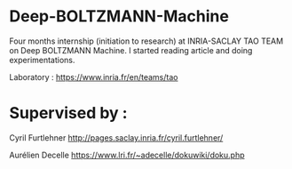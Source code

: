 # Deep-BOLTZMANN-Machine

Four months internship (initiation to research) at INRIA-SACLAY TAO TEAM on Deep BOLTZMANN Machine. l started reading 
article and doing experimentations.


Laboratory : https://www.inria.fr/en/teams/tao

# Supervised by : 

Cyril Furtlehner http://pages.saclay.inria.fr/cyril.furtlehner/

Aurélien Decelle https://www.lri.fr/~adecelle/dokuwiki/doku.php
